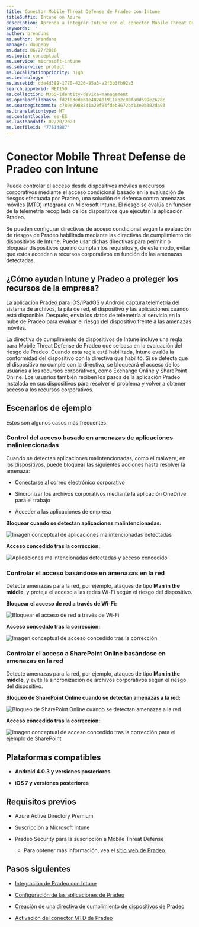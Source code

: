 ```yaml
---
title: Conector Mobile Threat Defense de Pradeo con Intune
titleSuffix: Intune on Azure
description: Aprenda a integrar Intune con el conector Mobile Threat Defense de Pradeo para controlar el acceso de los dispositivos móviles a los recursos corporativos.
keywords: ''
author: brenduns
ms.author: brenduns
manager: dougeby
ms.date: 06/27/2018
ms.topic: conceptual
ms.service: microsoft-intune
ms.subservice: protect
ms.localizationpriority: high
ms.technology: ''
ms.assetid: cde4d389-1770-4226-85a3-a2f3b3fb92a3
search.appverid: MET150
ms.collection: M365-identity-device-management
ms.openlocfilehash: fd2f03edeb1e402401911ab2c80fa0d699e2628c
ms.sourcegitcommit: c780e9988341a20f94fdeb8672bd13e0b302da93
ms.translationtype: HT
ms.contentlocale: es-ES
ms.lasthandoff: 02/20/2020
ms.locfileid: "77514887"
---
```

# <a name="pradeo-mobile-threat-defense-connector-with-intune"></a>Conector Mobile Threat Defense de Pradeo con Intune

Puede controlar el acceso desde dispositivos móviles a recursos corporativos mediante el acceso condicional basado en la evaluación de riesgos efectuada por Pradeo, una solución de defensa contra amenazas móviles (MTD) integrada en Microsoft Intune. El riesgo se evalúa en función de la telemetría recopilada de los dispositivos que ejecutan la aplicación Pradeo.

Se pueden configurar directivas de acceso condicional según la evaluación de riesgos de Pradeo habilitada mediante las directivas de cumplimiento de dispositivos de Intune. Puede usar dichas directivas para permitir o bloquear dispositivos que no cumplan los requisitos y, de este modo, evitar que estos accedan a recursos corporativos en función de las amenazas detectadas.

## <a name="how-do-intune-and-pradeo-help-protect-your-company-resources"></a>¿Cómo ayudan Intune y Pradeo a proteger los recursos de la empresa?

La aplicación Pradeo para iOS/iPadOS y Android captura telemetría del sistema de archivos, la pila de red, el dispositivo y las aplicaciones cuando está disponible. Después, envía los datos de telemetría al servicio en la nube de Pradeo para evaluar el riesgo del dispositivo frente a las amenazas móviles.

La directiva de cumplimiento de dispositivos de Intune incluye una regla para Mobile Threat Defense de Pradeo que se basa en la evaluación del riesgo de Pradeo. Cuando esta regla está habilitada, Intune evalúa la conformidad del dispositivo con la directiva que habilitó. Si se detecta que el dispositivo no cumple con la directiva, se bloqueará el acceso de los usuarios a los recursos corporativos, como Exchange Online y SharePoint Online. Los usuarios también reciben los pasos de la aplicación Pradeo instalada en sus dispositivos para resolver el problema y volver a obtener acceso a los recursos corporativos.

## <a name="sample-scenarios"></a>Escenarios de ejemplo

Estos son algunos casos más frecuentes.

### <a name="control-access-based-on-threats-from-malicious-apps"></a>Control del acceso basado en amenazas de aplicaciones malintencionadas

Cuando se detectan aplicaciones malintencionadas, como el malware, en los dispositivos, puede bloquear las siguientes acciones hasta resolver la amenaza:

- Conectarse al correo electrónico corporativo

- Sincronizar los archivos corporativos mediante la aplicación OneDrive para el trabajo

- Acceder a las aplicaciones de empresa

**Bloquear cuando se detectan aplicaciones malintencionadas:**

![Imagen conceptual de aplicaciones malintencionadas detectadas](./media/pradeo-mobile-threat-defense-connector/pradeo_maliciousapps_blocked.png)

**Acceso concedido tras la corrección:**

![Aplicaciones malintencionadas detectadas y acceso concedido](./media/pradeo-mobile-threat-defense-connector/pradeo_maliciousapps_unblocked.png)

### <a name="control-access-based-on-threat-to-network"></a>Controlar el acceso basándose en amenazas en la red

Detecte amenazas para la red, por ejemplo, ataques de tipo **Man in the middle**, y proteja el acceso a las redes Wi-Fi según el riesgo del dispositivo.

**Bloquear el acceso de red a través de Wi-Fi:**

![Bloquear el acceso de red a través de Wi-Fi](./media/pradeo-mobile-threat-defense-connector/pradeo_network_wifi_blocked.png)

**Acceso concedido tras la corrección:**

![Imagen conceptual de acceso concedido tras la corrección](./media/pradeo-mobile-threat-defense-connector/pradeo_network_wifi_unblocked.png)

### <a name="control-access-to-sharepoint-online-based-on-threat-to-network"></a>Controlar el acceso a SharePoint Online basándose en amenazas en la red

Detecte amenazas para la red, por ejemplo, ataques de tipo **Man in the middle**, y evite la sincronización de archivos corporativos según el riesgo del dispositivo.

**Bloqueo de SharePoint Online cuando se detectan amenazas a la red:**

![Bloqueo de SharePoint Online cuando se detectan amenazas a la red](./media/pradeo-mobile-threat-defense-connector/pradeo_network_spo_blocked.png)

**Acceso concedido tras la corrección:**

![Imagen conceptual de acceso concedido tras la corrección para el ejemplo de SharePoint](./media/pradeo-mobile-threat-defense-connector/pradeo_network_spo_unblocked.png)

## <a name="supported-platforms"></a>Plataformas compatibles

- **Android 4.0.3 y versiones posteriores**

- **iOS 7 y versiones posteriores**

## <a name="prerequisites"></a>Requisitos previos

- Azure Active Directory Premium

- Suscripción a Microsoft Intune

- Pradeo Security para la suscripción a Mobile Threat Defense

  - Para obtener más información, vea el [sitio web de Pradeo](https://www.pradeo.com/en-US/mobile-threat-protection).

## <a name="next-steps"></a>Pasos siguientes

- [Integración de Pradeo con Intune](pradeo-mtd-connector-integration.md)

- [Configuración de las aplicaciones de Pradeo](mtd-apps-ios-app-configuration-policy-add-assign.md)

- [Creación de una directiva de cumplimiento de dispositivos de Pradeo](mtd-device-compliance-policy-create.md)

- [Activación del conector MTD de Pradeo](mtd-connector-enable.md)
